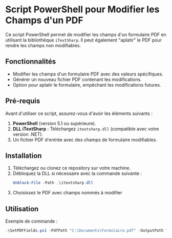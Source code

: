 # Script PowerShell pour Modifier les Champs d'un PDF

Ce script PowerShell permet de modifier les champs d'un formulaire PDF en utilisant la bibliothèque `iTextSharp`. Il peut également "aplatir" le PDF pour rendre les champs non modifiables.

## Fonctionnalités

- Modifier les champs d'un formulaire PDF avec des valeurs spécifiques.
- Générer un nouveau fichier PDF contenant les modifications.
- Option pour aplatir le formulaire, empêchant les modifications futures.

## Pré-requis

Avant d'utiliser ce script, assurez-vous d'avoir les éléments suivants :
1. **PowerShell** (version 5.1 ou supérieure).
2. **DLL iTextSharp** : Téléchargez `itextsharp.dll` (compatible avec votre version .NET).
3. Un fichier PDF d'entrée avec des champs de formulaire modifiables.

## Installation

1. Téléchargez ou clonez ce repository sur votre machine.
2. Débloquez la DLL si nécessaire avec la commande suivante :
   ```powershell
   Unblock-File -Path .\itextsharp.dll
3. Choisissez le PDF avec champs nommés à modifier
    
## Utilisation 

Exemple de commande : 
  ```powershell
.\SetPDFFields.ps1 -PdfPath "C:\Documents\Formulaire.pdf" -OutputPath "C:\Documents\Formulaire_output.pdf" -Fields @{ "Nom" = "John Doe"; "Date" = "01/01/2025" } -Flatten $True


